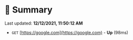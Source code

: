 # 📖 Summary
Last updated: **12/12/2021, 11:50:12 AM**

- `GET` [https://google.com](https://google.com) - **Up** (98ms)
